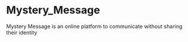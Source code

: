 # Mystery_Message
Mystery Message is an online platform to communicate without sharing their identity
